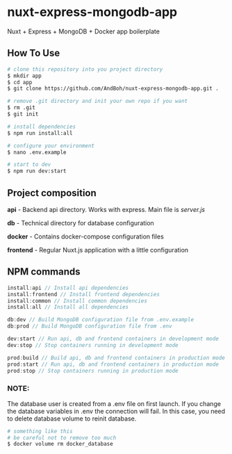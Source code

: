 # nuxt-express-mongodb-app

Nuxt + Express + MongoDB + Docker app boilerplate

## How To Use

```bash
# clone this repository into you project directory
$ mkdir app
$ cd app
$ git clone https://github.com/AndBoh/nuxt-express-mongodb-app.git .

# remove .git directory and init your own repo if you want
$ rm .git
$ git init

# install dependencies
$ npm run install:all

# configure your environment
$ nano .env.example

# start to dev
$ npm run dev:start
```

## Project composition

**api** - Backend api directory. Works with express. Main file is *server.js*

**db** - Technical directory for database configuration

**docker** - Contains docker-compose configuration files

**frontend** - Regular Nuxt.js application with a little configuration

## NPM commands

```js
install:api // Install api dependencies
install:frontend // Install frontend dependencies
install:common // Install common dependencies
install:all // Install all dependencies

db:dev // Build MongoDB configuration file from .env.example
db:prod // Build MongoDB configuration file from .env

dev:start // Run api, db and frontend containers in development mode
dev:stop // Stop containers running in development mode

prod:build // Build api, db and frontend containers in production mode
prod:start // Run api, db and frontend containers in production mode
prod:stop // Stop containers running in production mode
```

### NOTE:

The database user is created from a .env file on first launch. If you change the database variables in .env the connection will fail. In this case, you need to delete database volume to reinit database.

```bash
# something like this
# be careful not to remove too much
$ docker volume rm docker_database
```